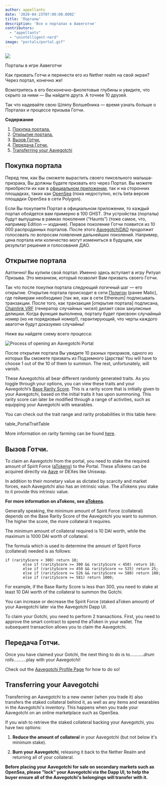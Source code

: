 ```yaml
---
author: appellants
date: '2020-04-23T07:00:00.000Z'
title: 'Порталы'
description: 'Все о порталах в Аавеготчи'
contributors:
  - "appellants"
  - "unintelligent-nerd"
image: "portals/portal.gif"
---
```


<div class="headerImageContainer">
<img class="headerImage" src="/portals/portal.gif">
<p class="headerImageText">Порталы в игре Аавеготчи</p>
</div>

Как призвать Готчи и перенести его из Nether realm на свой экран? Через портал, конечно же!

Всмотритесь в его бесконечно-фиолетовые глубины и увидите, что скрыто за ними — Вы найдете друга. А точнее 10 друзей.

Так что надевайте свою Шляпу Волшебника — время узнать больше о Порталах и процессе призыва Готчи. 

<div class="contentsBox">

**Содержание**

<ol>
<li><a href=#buying-a-portal>Покупка портала.</a></li>
<li><a href=#opening-your-portal>Открытие портала.</a></li>
<li><a href=#claiming-an-aavegotchi>Вызов Готчи.</a></li>
<li><a href=#interacting-with-your-aavegotchi>Передача Готчи.</a></li>
<li><a href=#transferring-your-aavegotchi>Transferring your Aavegotchi</a></li>
</ol>

</div>

## Покупка портала

Перед тем, как Вы сможете вырастить своего пиксельного малыша-призрака, Вы должны будете призвать его через Портал. Вы можете приобрести их как в [официальном приложении](https://aavegotchi.com/buy-portal), так и на сторонних площадках, таких как [OpenSea](https://opensea.io/) (пока недоступно, есть beta версия площадки OpenSea в сети Polygon).

Если Вы покупаете Портал в официальном приложении, то каждый портал обойдется вам примерно в 100 GHST. Эти устройства (порталы) будут выпущены в рамках поколения (“Haunts”) (тоже самое, что, например Edition — издание). Первое поколение Готчи появится из 10 000 распроданных порталов. После этого [AavegotchiDAO](/dao) продолжит голосовать по вопросам появления дальнейших поколений. Например, цена портала или количество могут измениться в будущем, как результат решения и голосования ДАО.


## Открытие портала

Аатлично! Вы купили свой портал. Именно здесь вступает в игру Ритуал Призыва. Это механизм, который позволит Вам призвать своего Готчи.

Так что после покупки портала следующий логичный шаг — его открытие. Открытие портала происходит в сети [Полигон](/glossary#polygon) (ранее Matic), где геймерам необходимо [так же, как в сети Ethereum] подписывать транзакции. После того, как транзакция [открытия портала] подписана, [Chainlink VRF](/glossary#chainlink-vrf) (генератор случайных чисел) делает свои закулисные делишки.  Когда функция выполнена, порталу будет присвоен случайный номер (но не порядковый номер!), гарантирующий, что черты каждого аваготчи будут доказуемо случайны!

Ниже вы найдете схему всего процесса:

<img class = "bodyImage" src = "/portals/opening-an-aavegotchi-portal.png" alt = "Process of opening an Aavegotchi Portal" />

После открытия портала Вы увидите 10 разных призраков, одного из которых Вы сможете призвать из Подземного Царства! You will have to choose 1 out of the 10 of them to summon. The rest, unfortunately, will vanish.

These Aavegotchis all bear different randomly generated traits. As you toggle through your options, you can view these traits and your Aavegotchi’s [Base Rarity Score](/rarity-farming#base-rarity-score). This is a rarity score that is initially given to your Aavegotchi, based on the initial traits it has upon summoning. This rarity score can later be modified through a range of activities, such as equipping your Aavegotchi with wearables.

You can check out the trait range and rarity probabilities in this table here:

table_PortalTraitTable


More information on rarity farming can be found [here](/rarity-farming).


## Вызов Готчи.

To claim an Aavegotchi from the portal, you need to stake the required amount of Spirit Force ([aTokens](/atokens)) to the Portal. These aTokens can be acquired directly via [Aave](https://aave.com/) or DEXes like Uniswap.

In addition to their monetary value as dictated by scarcity and market forces, each Aavegotchi also has an intrinsic value. The aTokens you stake to it provide this intrinsic value.

**For more information on aTokens, see [aTokens](/atokens).**

Generally speaking, the minimum amount of Spirit Force (collateral) depends on the Base Rarity Score of the Aavegotchi you want to summon. The higher the score, the more collateral it requires.

The minimum amount of collateral required is 10 DAI worth, while the maximum is 1000 DAI worth of collateral.

The formula which is used to determine the amount of Spirit Force (collateral) needed is as follows:

```
if (rarityScore < 300) return 10;
        else if (rarityScore >= 300 && rarityScore < 450) return 10;
        else if (rarityScore >= 450 && rarityScore <= 525) return 25;
        else if (rarityScore >= 526 && rarityScore <= 580) return 100;
        else if (rarityScore >= 581) return 1000;
```

For example, if the Base Rarity Score is less than 300, you need to stake at least 10 DAI worth of the collateral to summon the Gotchi.

You can increase or decrease the Spirit Force (staked aToken amount) of your Aavegotchi later via the Aavegotchi Dapp UI.

To claim your Gotchi, you need to perform 2 transactions. First, you need to approve the smart contract to spend the aToken in your wallet. The subsequent transaction allows you to claim the Aavegotchi.

## Передача Готчи.

Once you have claimed your Gotchi, the next thing to do is to...........*drum rolls*..........play with your Aavegotchi!

Check out the [Aavegotchi Profile Page](/aavegotchi-profile) for how to do so!

## Transferring your Aavegotchi

Transferring an Aavegotchi to a new owner (when you trade it) also transfers the staked collateral behind it, as well as any items and wearables in the Aavegotchi's inventory. This happens when you trade your Aavegotchi on an online marketplace such as OpenSea.

If you wish to retrieve the staked collateral backing your Aavegotchi, you have two options:

1. **Reduce the amount of collateral** in your Aavegotchi (but not below it's minimum stake).

2. **Burn your Aavegotchi**, releasing it back to the Nether Realm and returning all of your collateral.

**Before placing your Aavegotchi for sale on secondary markets such as OpenSea, please "lock" your Aavegotchi via the Dapp UI, to help the buyer ensure all of the Aavegotchi's belongings will transfer with it.**




